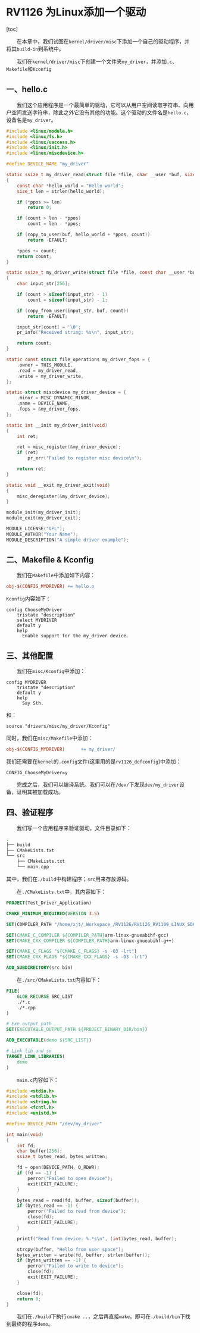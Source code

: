 # RV1126 为Linux添加一个驱动

[toc]

&emsp;&emsp;在本章中，我们试图在`kernel/driver/misc`下添加一个自己的驱动程序，并将其`build-in`到系统中。

&emsp;&emsp;我们在`kernel/driver/misc`下创建一个文件夹`my_driver`，并添加`.c`、`Makefile`和`Kconfig`

## 一、hello.c

&emsp;&emsp;我们这个应用程序是一个最简单的驱动，它可以从用户空间读取字符串、向用户空间发送字符串，除此之外它没有其他的功能。这个驱动的文件名是`hello.c`，设备名是`my_driver`。

```c
#include <linux/module.h>
#include <linux/fs.h>
#include <linux/uaccess.h>
#include <linux/init.h>
#include <linux/miscdevice.h>

#define DEVICE_NAME "my_driver"

static ssize_t my_driver_read(struct file *file, char __user *buf, size_t count, loff_t *ppos)
{
    const char *hello_world = "Hello world";
    size_t len = strlen(hello_world);

    if (*ppos >= len)
        return 0;

    if (count > len - *ppos)
        count = len - *ppos;

    if (copy_to_user(buf, hello_world + *ppos, count))
        return -EFAULT;

    *ppos += count;
    return count;
}

static ssize_t my_driver_write(struct file *file, const char __user *buf, size_t count, loff_t *ppos)
{
    char input_str[256];

    if (count > sizeof(input_str) - 1)
        count = sizeof(input_str) - 1;

    if (copy_from_user(input_str, buf, count))
        return -EFAULT;

    input_str[count] = '\0';
    pr_info("Received string: %s\n", input_str);

    return count;
}

static const struct file_operations my_driver_fops = {
    .owner = THIS_MODULE,
    .read = my_driver_read,
    .write = my_driver_write,
};

static struct miscdevice my_driver_device = {
    .minor = MISC_DYNAMIC_MINOR,
    .name = DEVICE_NAME,
    .fops = &my_driver_fops,
};

static int __init my_driver_init(void)
{
    int ret;

    ret = misc_register(&my_driver_device);
    if (ret)
        pr_err("Failed to register misc device\n");

    return ret;
}

static void __exit my_driver_exit(void)
{
    misc_deregister(&my_driver_device);
}

module_init(my_driver_init);
module_exit(my_driver_exit);

MODULE_LICENSE("GPL");
MODULE_AUTHOR("Your Name");
MODULE_DESCRIPTION("A simple driver example");
```

## 二、Makefile & Kconfig

&emsp;&emsp;我们在`Makefile`中添加如下内容：

```makefile
obj-$(CONFIG_MYDRIVER) += hello.o
```

`Kconfig`内容如下：

```kconfig
config ChooseMyDriver
    tristate "description"
    select MYDRIVER
    default y
    help
      Enable support for the my_driver device.
```

## 三、其他配置

&emsp;&emsp;我们在`misc/Kconfig`中添加：

```Kconfig
config MYDRIVER
	tristate "description"
	default y
	help
	  Say Sth.
```

和：

```Kconfig
source "drivers/misc/my_driver/Kconfig"
```

同时，我们在`misc/Makefile`中添加：

```makefile
obj-$(CONFIG_MYDRIVER)		+= my_driver/
```

我们还需要在`kernel`的`.config`文件(这里用的是`rv1126_defconfig`)中添加：

```config
CONFIG_ChooseMyDriver=y
```

&emsp;&emsp;完成之后，我们可以编译系统。我们可以在`/dev/`下发现`dev/my_driver`设备，证明其被加载成功。

## 四、验证程序

&emsp;&emsp;我们写一个应用程序来验证驱动，文件目录如下：

```sh
.
├── build
├── CMakeLists.txt
└── src
    ├── CMakeLists.txt
    └── main.cpp
```

其中，我们在`./build`中构建程序；`src`用来存放源码。

&emsp;&emsp;在`./CMakeLists.txt`中，其内容如下：

```cmake
PROJECT(Test_Driver_Application)

CMAKE_MINIMUM_REQUIRED(VERSION 3.5)

SET(COMPILER_PATH "/home/xjt/_Workspace_/RV1126/RV1126_RV1109_LINUX_SDK_V2.2.5.1_20230530/buildroot/output/rockchip_rv1126_rv1109/host/bin/")

SET(CMAKE_C_COMPILER ${COMPILER_PATH}arm-linux-gnueabihf-gcc)
SET(CMAKE_CXX_COMPILER ${COMPILER_PATH}arm-linux-gnueabihf-g++)

SET(CMAKE_C_FLAGS "${CMAKE_C_FLAGS} -s -O3 -lrt")
SET(CMAKE_CXX_FLAGS "${CMAKE_CXX_FLAGS} -s -O3 -lrt")

ADD_SUBDIRECTORY(src bin)
```

&emsp;&emsp;在`./src/CMakeLists.txt`内容如下：

```cmake
FILE(
    GLOB_RECURSE SRC_LIST 
    ./*.c
    ./*.cpp
)

# Exe output path
SET(EXECUTABLE_OUTPUT_PATH ${PROJECT_BINARY_DIR/bin})

ADD_EXECUTABLE(demo ${SRC_LIST})

# Link lib and so
TARGET_LINK_LIBRARIES(
    demo
)
```

&emsp;&emsp;`main.c`内容如下：

```c
#include <stdio.h>
#include <stdlib.h>
#include <string.h>
#include <fcntl.h>
#include <unistd.h>

#define DEVICE_PATH "/dev/my_driver"

int main(void)
{
    int fd;
    char buffer[256];
    ssize_t bytes_read, bytes_written;

    fd = open(DEVICE_PATH, O_RDWR);
    if (fd == -1) {
        perror("Failed to open device");
        exit(EXIT_FAILURE);
    }

    bytes_read = read(fd, buffer, sizeof(buffer));
    if (bytes_read == -1) {
        perror("Failed to read from device");
        close(fd);
        exit(EXIT_FAILURE);
    }

    printf("Read from device: %.*s\n", (int)bytes_read, buffer);

    strcpy(buffer, "Hello from user space");
    bytes_written = write(fd, buffer, strlen(buffer));
    if (bytes_written == -1) {
        perror("Failed to write to device");
        close(fd);
        exit(EXIT_FAILURE);
    }

    close(fd);
    return 0;
}
```

&emsp;&emsp;我们在`./build`下执行`cmake ..`，之后再直接`make`。即可在`./build/bin`下找到最终的程序`demo`。